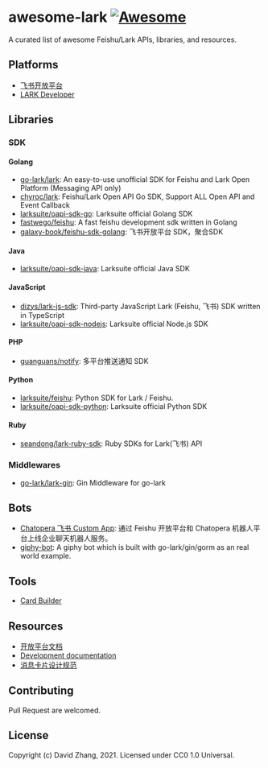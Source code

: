 # awesome-lark [![Awesome](https://github.com/sindresorhus/awesome/raw/main/media/badge.svg)](https://github.com/sindresorhus/awesome)

A curated list of awesome Feishu/Lark APIs, libraries, and resources.

## Platforms

- [飞书开放平台](https://open.feishu.cn/)
- [LARK Developer](https://open.larksuite.com/)

## Libraries

### SDK

#### Golang

- [go-lark/lark](https://github.com/go-lark/lark): An easy-to-use unofficial SDK for Feishu and Lark Open Platform (Messaging API only)
- [chyroc/lark](https://github.com/chyroc/lark): Feishu/Lark Open API Go SDK, Support ALL Open API and Event Callback
- [larksuite/oapi-sdk-go](https://github.com/larksuite/oapi-sdk-go): Larksuite official Golang SDK
- [fastwego/feishu](https://github.com/fastwego/feishu): A fast feishu development sdk written in Golang
- [galaxy-book/feishu-sdk-golang](https://github.com/galaxy-book/feishu-sdk-golang): 飞书开放平台 SDK，聚合SDK

#### Java

- [larksuite/oapi-sdk-java](https://github.com/larksuite/oapi-sdk-java): Larksuite official Java SDK

#### JavaScript

- [dizys/lark-js-sdk](https://github.com/dizys/lark-js-sdk): Third-party JavaScript Lark (Feishu, 飞书) SDK written in TypeScript
- [larksuite/oapi-sdk-nodejs](https://github.com/larksuite/oapi-sdk-nodejs): Larksuite official Node.js SDK

#### PHP

- [guanguans/notify](https://github.com/guanguans/notify): 多平台推送通知 SDK

#### Python

- [larksuite/feishu](https://github.com/larksuite/feishu): Python SDK for Lark / Feishu.
- [larksuite/oapi-sdk-python](https://github.com/larksuite/oapi-sdk-python): Larksuite official Python SDK

#### Ruby

- [seandong/lark-ruby-sdk](https://github.com/seandong/lark-ruby-sdk): Ruby SDKs for Lark(飞书) API

### Middlewares

- [go-lark/lark-gin](https://github.com/go-lark/lark-gin): Gin Middleware for go-lark

## Bots

- [Chatopera 飞书 Custom App](https://github.com/chatopera/chatopera.feishu): 通过 Feishu 开放平台和 Chatopera 机器人平台上线企业聊天机器人服务。
- [giphy-bot](https://github.com/go-lark/examples/tree/main/giphy-bot): A giphy bot which is built with go-lark/gin/gorm as an real world example.

## Tools

- [Card Builder](https://open.feishu.cn/tool/cardbuilder)

## Resources

- [开放平台文档](https://open.feishu.cn/document/home/index)
- [Development documentation](https://open.larksuite.com/document/home/index)
- [消息卡片设计规范](https://open.feishu.cn/document/ukTMukTMukTM/ugDOwYjL4gDM24CO4AjN)

## Contributing

Pull Request are welcomed.

## License

Copyright (c) David Zhang, 2021. Licensed under CC0 1.0 Universal.
